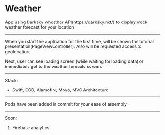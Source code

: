 # Weather

App using Darksky wheather API(https://darksky.net/) to display week weather forecast for your location
***

When you start the application for the first time, will be shown the tutorial presentation(PageViewController).
Also will be requested access to geolocation.

Next, user can see loading screen (while waiting for loading data) or immediately get to the weather forecats screen.
***
Stack: 
* Swift, GCD, Alamofire, Moya, MVC Architecture

***

Pods have been added in commit for your ease of assembly

***
Soon: 
1) Firebase analytics 
